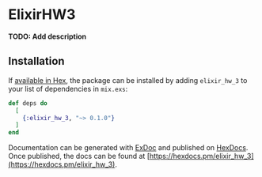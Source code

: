 # ElixirHW3

**TODO: Add description**

## Installation

If [available in Hex](https://hex.pm/docs/publish), the package can be installed
by adding `elixir_hw_3` to your list of dependencies in `mix.exs`:

```elixir
def deps do
  [
    {:elixir_hw_3, "~> 0.1.0"}
  ]
end
```

Documentation can be generated with [ExDoc](https://github.com/elixir-lang/ex_doc)
and published on [HexDocs](https://hexdocs.pm). Once published, the docs can
be found at [https://hexdocs.pm/elixir_hw_3](https://hexdocs.pm/elixir_hw_3).

